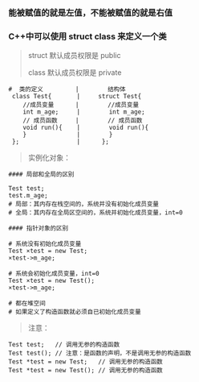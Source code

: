 ### 能被赋值的就是左值，不能被赋值的就是右值

### C++中可以使用 struct class 来定义一个类
> struct 默认成员权限是 public
>
> class 默认成员权限是 private
>

```
#  类的定义         |        结构体
 class Test{       |     struct Test{
    //成员变量      |        //成员变量
    int m_age;     |        int m_age;
    // 成员函数     |        // 成员函数
    void run(){    |        void run(){
    }              |        }
 };                |      };
```

> 实例化对象：

```
#### 局部和全局的区别

Test test;
test.m_age;
# 局部：其内存在栈空间的，系统并没有初始化成员变量
# 全局：其内存在全局区空间的，系统并初始化成员变量，int=0

#### 指针对象的区别

# 系统没有初始化成员变量
Test ×test = new Test;
×test->m_age;

# 系统会初始化成员变量，int=0
Test ×test = new Test();
×test->m_age;

# 都在堆空间
# 如果定义了构造函数就必须自已初始化成员变量
````

> 注意：

```
Test test;   // 调用无参的构造函数
Test test(); // 注意：是函数的声明，不是调用无参的构造函数
Test *test = new Test;   // 调用无参的构造函数
Test *test = new Test(); // 调用无参的构造函数
```
